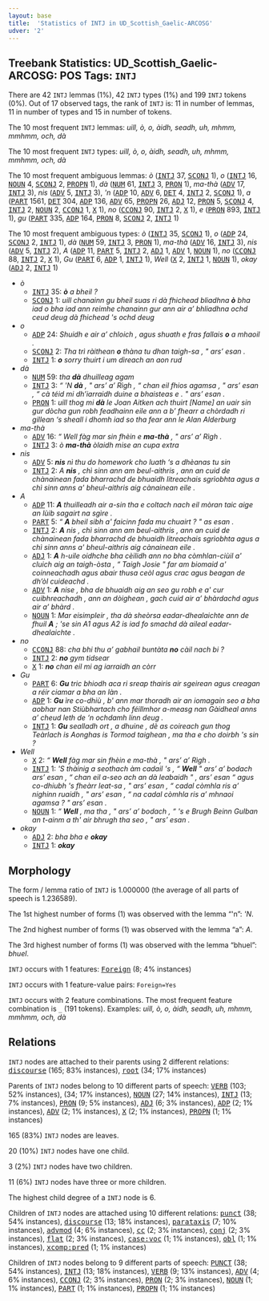 ```yaml
---
layout: base
title:  'Statistics of INTJ in UD_Scottish_Gaelic-ARCOSG'
udver: '2'
---
```


## Treebank Statistics: UD_Scottish_Gaelic-ARCOSG: POS Tags: `INTJ`

There are 42 `INTJ` lemmas (1%), 42 `INTJ` types (1%) and 199 `INTJ` tokens (0%).
Out of 17 observed tags, the rank of `INTJ` is: 11 in number of lemmas, 11 in number of types and 15 in number of tokens.

The 10 most frequent `INTJ` lemmas: <em>uill, ò, o, àidh, seadh, uh, mhmm, mmhmm, och, dà</em>

The 10 most frequent `INTJ` types:  <em>uill, ò, o, àidh, seadh, uh, mhmm, mmhmm, och, dà</em>

The 10 most frequent ambiguous lemmas: <em>ò</em> (<tt><a href="gd_arcosg-pos-INTJ.html">INTJ</a></tt> 37, <tt><a href="gd_arcosg-pos-SCONJ.html">SCONJ</a></tt> 1), <em>o</em> (<tt><a href="gd_arcosg-pos-INTJ.html">INTJ</a></tt> 16, <tt><a href="gd_arcosg-pos-NOUN.html">NOUN</a></tt> 4, <tt><a href="gd_arcosg-pos-SCONJ.html">SCONJ</a></tt> 2, <tt><a href="gd_arcosg-pos-PROPN.html">PROPN</a></tt> 1), <em>dà</em> (<tt><a href="gd_arcosg-pos-NUM.html">NUM</a></tt> 61, <tt><a href="gd_arcosg-pos-INTJ.html">INTJ</a></tt> 3, <tt><a href="gd_arcosg-pos-PRON.html">PRON</a></tt> 1), <em>ma-thà</em> (<tt><a href="gd_arcosg-pos-ADV.html">ADV</a></tt> 17, <tt><a href="gd_arcosg-pos-INTJ.html">INTJ</a></tt> 3), <em>nis</em> (<tt><a href="gd_arcosg-pos-ADV.html">ADV</a></tt> 5, <tt><a href="gd_arcosg-pos-INTJ.html">INTJ</a></tt> 3), <em>'n</em> (<tt><a href="gd_arcosg-pos-ADP.html">ADP</a></tt> 10, <tt><a href="gd_arcosg-pos-ADV.html">ADV</a></tt> 6, <tt><a href="gd_arcosg-pos-DET.html">DET</a></tt> 4, <tt><a href="gd_arcosg-pos-INTJ.html">INTJ</a></tt> 2, <tt><a href="gd_arcosg-pos-SCONJ.html">SCONJ</a></tt> 1), <em>a</em> (<tt><a href="gd_arcosg-pos-PART.html">PART</a></tt> 1561, <tt><a href="gd_arcosg-pos-DET.html">DET</a></tt> 304, <tt><a href="gd_arcosg-pos-ADP.html">ADP</a></tt> 136, <tt><a href="gd_arcosg-pos-ADV.html">ADV</a></tt> 65, <tt><a href="gd_arcosg-pos-PROPN.html">PROPN</a></tt> 26, <tt><a href="gd_arcosg-pos-ADJ.html">ADJ</a></tt> 12, <tt><a href="gd_arcosg-pos-PRON.html">PRON</a></tt> 5, <tt><a href="gd_arcosg-pos-SCONJ.html">SCONJ</a></tt> 4, <tt><a href="gd_arcosg-pos-INTJ.html">INTJ</a></tt> 2, <tt><a href="gd_arcosg-pos-NOUN.html">NOUN</a></tt> 2, <tt><a href="gd_arcosg-pos-CCONJ.html">CCONJ</a></tt> 1, <tt><a href="gd_arcosg-pos-X.html">X</a></tt> 1), <em>no</em> (<tt><a href="gd_arcosg-pos-CCONJ.html">CCONJ</a></tt> 90, <tt><a href="gd_arcosg-pos-INTJ.html">INTJ</a></tt> 2, <tt><a href="gd_arcosg-pos-X.html">X</a></tt> 1), <em>e</em> (<tt><a href="gd_arcosg-pos-PRON.html">PRON</a></tt> 893, <tt><a href="gd_arcosg-pos-INTJ.html">INTJ</a></tt> 1), <em>gu</em> (<tt><a href="gd_arcosg-pos-PART.html">PART</a></tt> 335, <tt><a href="gd_arcosg-pos-ADP.html">ADP</a></tt> 164, <tt><a href="gd_arcosg-pos-PRON.html">PRON</a></tt> 8, <tt><a href="gd_arcosg-pos-SCONJ.html">SCONJ</a></tt> 2, <tt><a href="gd_arcosg-pos-INTJ.html">INTJ</a></tt> 1)

The 10 most frequent ambiguous types:  <em>ò</em> (<tt><a href="gd_arcosg-pos-INTJ.html">INTJ</a></tt> 35, <tt><a href="gd_arcosg-pos-SCONJ.html">SCONJ</a></tt> 1), <em>o</em> (<tt><a href="gd_arcosg-pos-ADP.html">ADP</a></tt> 24, <tt><a href="gd_arcosg-pos-SCONJ.html">SCONJ</a></tt> 2, <tt><a href="gd_arcosg-pos-INTJ.html">INTJ</a></tt> 1), <em>dà</em> (<tt><a href="gd_arcosg-pos-NUM.html">NUM</a></tt> 59, <tt><a href="gd_arcosg-pos-INTJ.html">INTJ</a></tt> 3, <tt><a href="gd_arcosg-pos-PRON.html">PRON</a></tt> 1), <em>ma-thà</em> (<tt><a href="gd_arcosg-pos-ADV.html">ADV</a></tt> 16, <tt><a href="gd_arcosg-pos-INTJ.html">INTJ</a></tt> 3), <em>nis</em> (<tt><a href="gd_arcosg-pos-ADV.html">ADV</a></tt> 5, <tt><a href="gd_arcosg-pos-INTJ.html">INTJ</a></tt> 2), <em>A</em> (<tt><a href="gd_arcosg-pos-ADP.html">ADP</a></tt> 11, <tt><a href="gd_arcosg-pos-PART.html">PART</a></tt> 5, <tt><a href="gd_arcosg-pos-INTJ.html">INTJ</a></tt> 2, <tt><a href="gd_arcosg-pos-ADJ.html">ADJ</a></tt> 1, <tt><a href="gd_arcosg-pos-ADV.html">ADV</a></tt> 1, <tt><a href="gd_arcosg-pos-NOUN.html">NOUN</a></tt> 1), <em>no</em> (<tt><a href="gd_arcosg-pos-CCONJ.html">CCONJ</a></tt> 88, <tt><a href="gd_arcosg-pos-INTJ.html">INTJ</a></tt> 2, <tt><a href="gd_arcosg-pos-X.html">X</a></tt> 1), <em>Gu</em> (<tt><a href="gd_arcosg-pos-PART.html">PART</a></tt> 6, <tt><a href="gd_arcosg-pos-ADP.html">ADP</a></tt> 1, <tt><a href="gd_arcosg-pos-INTJ.html">INTJ</a></tt> 1), <em>Well</em> (<tt><a href="gd_arcosg-pos-X.html">X</a></tt> 2, <tt><a href="gd_arcosg-pos-INTJ.html">INTJ</a></tt> 1, <tt><a href="gd_arcosg-pos-NOUN.html">NOUN</a></tt> 1), <em>okay</em> (<tt><a href="gd_arcosg-pos-ADJ.html">ADJ</a></tt> 2, <tt><a href="gd_arcosg-pos-INTJ.html">INTJ</a></tt> 1)


* <em>ò</em>
  * <tt><a href="gd_arcosg-pos-INTJ.html">INTJ</a></tt> 35: <em><b>ò</b> a bheil ?</em>
  * <tt><a href="gd_arcosg-pos-SCONJ.html">SCONJ</a></tt> 1: <em>uill chanainn gu bheil suas ri dà fhichead bliadhna <b>ò</b> bha iad o bha iad ann reimhe chanainn gur ann air a’ bhliadhna ochd ceud deug dà fhichead 's ochd deug</em>
* <em>o</em>
  * <tt><a href="gd_arcosg-pos-ADP.html">ADP</a></tt> 24: <em>Shuidh e air a’ chloich , agus shuath e fras fallais <b>o</b> a mhaoil .</em>
  * <tt><a href="gd_arcosg-pos-SCONJ.html">SCONJ</a></tt> 2: <em>Tha trì ràithean <b>o</b> thàna tu dhan taigh-sa , " ars’ esan .</em>
  * <tt><a href="gd_arcosg-pos-INTJ.html">INTJ</a></tt> 1: <em><b>o</b> sorry thuirt i um dìreach an aon rud</em>
* <em>dà</em>
  * <tt><a href="gd_arcosg-pos-NUM.html">NUM</a></tt> 59: <em>tha <b>dà</b> dhuilleag agam</em>
  * <tt><a href="gd_arcosg-pos-INTJ.html">INTJ</a></tt> 3: <em>“ 'N <b>dà</b> , " ars’ a’ Rìgh , “ chan eil fhios agamsa , " ars’ esan , “ cà téid mi dh’iarraidh duine a bhaisteas e . " ars’ esan .</em>
  * <tt><a href="gd_arcosg-pos-PRON.html">PRON</a></tt> 1: <em>uill thog mi <b>dà</b> le Joan Aitken ach thuirt [Name] an uair sin gur dòcha gun robh feadhainn eile ann a b’ fhearr a chòrdadh ri gillean ‘s sheall i dhomh iad so tha fear ann le Alan Alderburg</em>
* <em>ma-thà</em>
  * <tt><a href="gd_arcosg-pos-ADV.html">ADV</a></tt> 16: <em>“ Well fàg mar sin fhèin e <b>ma-thà</b> , " ars’ a’ Rìgh .</em>
  * <tt><a href="gd_arcosg-pos-INTJ.html">INTJ</a></tt> 3: <em>ò <b>ma-thà</b> òlaidh mise an cupa extra</em>
* <em>nis</em>
  * <tt><a href="gd_arcosg-pos-ADV.html">ADV</a></tt> 5: <em><b>nis</b> nì thu do homework cho luath ‘s a dhèanas tu sin</em>
  * <tt><a href="gd_arcosg-pos-INTJ.html">INTJ</a></tt> 2: <em>A <b>nis</b> , chì sinn ann am beul-aithris , ann an cuid de chànainean fada bharrachd de bhuaidh litreachais sgrìobhta agus a chì sinn anns a' bheul-aithris aig cànainean eile .</em>
* <em>A</em>
  * <tt><a href="gd_arcosg-pos-ADP.html">ADP</a></tt> 11: <em><b>A</b> thuilleadh air a-sin tha e coltach nach eil mòran taic aige an lùib sagairt na sgìre .</em>
  * <tt><a href="gd_arcosg-pos-PART.html">PART</a></tt> 5: <em>“ <b>A</b> bheil sibh a' faicinn fada mu chuairt ? " as esan .</em>
  * <tt><a href="gd_arcosg-pos-INTJ.html">INTJ</a></tt> 2: <em><b>A</b> nis , chì sinn ann am beul-aithris , ann an cuid de chànainean fada bharrachd de bhuaidh litreachais sgrìobhta agus a chì sinn anns a' bheul-aithris aig cànainean eile .</em>
  * <tt><a href="gd_arcosg-pos-ADJ.html">ADJ</a></tt> 1: <em><b>A</b> h-uile oidhche bha cèilidh ann no bha còmhlan-ciùil a' cluich aig an taigh-òsta , “ Taigh Josie " far am biomaid a' coinneachadh agus abair thusa ceòl agus crac agus beagan de dh’òl cuideachd .</em>
  * <tt><a href="gd_arcosg-pos-ADV.html">ADV</a></tt> 1: <em><b>A</b> nise , bha de bhuaidh aig an seo gu robh e a' cur cuibhreachadh , ann an dòighean , gach cuid air a’ bhàrdachd agus air a’ bhàrd .</em>
  * <tt><a href="gd_arcosg-pos-NOUN.html">NOUN</a></tt> 1: <em>Mar eisimpleir , tha dà sheòrsa eadar-dhealaichte ann de fhuil <b>A</b> ; 'se sin A1 agus A2 is iad fo smachd dà aileal eadar-dhealaichte .</em>
* <em>no</em>
  * <tt><a href="gd_arcosg-pos-CCONJ.html">CCONJ</a></tt> 88: <em>cha bhi thu a’ gabhail buntàta <b>no</b> càil nach bi ?</em>
  * <tt><a href="gd_arcosg-pos-INTJ.html">INTJ</a></tt> 2: <em><b>no</b> gym tidsear</em>
  * <tt><a href="gd_arcosg-pos-X.html">X</a></tt> 1: <em><b>no</b> chan eil mi ag iarraidh an còrr</em>
* <em>Gu</em>
  * <tt><a href="gd_arcosg-pos-PART.html">PART</a></tt> 6: <em><b>Gu</b> tric bhiodh aca ri sreap thairis air sgeirean agus creagan a réir ciamar a bha an làn .</em>
  * <tt><a href="gd_arcosg-pos-ADP.html">ADP</a></tt> 1: <em><b>Gu</b> ìre co-dhiù , b' ann mar thoradh air an iomagain seo a bha aobhar nan Stiùbhartach cho féillmhor a-measg nan Gàidheal anns a’ cheud leth de ‘n ochdamh linn deug .</em>
  * <tt><a href="gd_arcosg-pos-INTJ.html">INTJ</a></tt> 1: <em><b>Gu</b> sealladh ort , a dhuine , dè as coireach gun thog Teàrlach is Aonghas is Tormod taighean , ma tha e cho doirbh 's sin ?</em>
* <em>Well</em>
  * <tt><a href="gd_arcosg-pos-X.html">X</a></tt> 2: <em>“ <b>Well</b> fàg mar sin fhèin e ma-thà , " ars’ a’ Rìgh .</em>
  * <tt><a href="gd_arcosg-pos-INTJ.html">INTJ</a></tt> 1: <em>'S thàinig a seothach àm cadail 's , “ <b>Well</b> " ars’ a’ bodach ars’ esan , “ chan eil a-seo ach an dà leabaidh " , ars’ esan “ agus co-dhiubh 's fheàrr leat-sa , " ars’ esan , “ cadal còmhla ris a’ nighinn ruaidh , " ars’ esan , “ na cadal còmhla ris a’ mhnaoi agamsa ? " ars’ esan .</em>
  * <tt><a href="gd_arcosg-pos-NOUN.html">NOUN</a></tt> 1: <em>“ <b>Well</b> , ma tha , " ars’ a’ bodach , “ 's e Brugh Beinn Gulban an t-ainm a th' air bhrugh tha seo , " ars’ esan .</em>
* <em>okay</em>
  * <tt><a href="gd_arcosg-pos-ADJ.html">ADJ</a></tt> 2: <em>bha bha e <b>okay</b></em>
  * <tt><a href="gd_arcosg-pos-INTJ.html">INTJ</a></tt> 1: <em><b>okay</b></em>

## Morphology

The form / lemma ratio of `INTJ` is 1.000000 (the average of all parts of speech is 1.236589).

The 1st highest number of forms (1) was observed with the lemma “'n”: <em>'N</em>.

The 2nd highest number of forms (1) was observed with the lemma “a”: <em>A</em>.

The 3rd highest number of forms (1) was observed with the lemma “bhuel”: <em>bhuel</em>.

`INTJ` occurs with 1 features: <tt><a href="gd_arcosg-feat-Foreign.html">Foreign</a></tt> (8; 4% instances)

`INTJ` occurs with 1 feature-value pairs: `Foreign=Yes`

`INTJ` occurs with 2 feature combinations.
The most frequent feature combination is `_` (191 tokens).
Examples: <em>uill, ò, o, àidh, seadh, uh, mhmm, mmhmm, och, dà</em>


## Relations

`INTJ` nodes are attached to their parents using 2 different relations: <tt><a href="gd_arcosg-dep-discourse.html">discourse</a></tt> (165; 83% instances), <tt><a href="gd_arcosg-dep-root.html">root</a></tt> (34; 17% instances)

Parents of `INTJ` nodes belong to 10 different parts of speech: <tt><a href="gd_arcosg-pos-VERB.html">VERB</a></tt> (103; 52% instances),  (34; 17% instances), <tt><a href="gd_arcosg-pos-NOUN.html">NOUN</a></tt> (27; 14% instances), <tt><a href="gd_arcosg-pos-INTJ.html">INTJ</a></tt> (13; 7% instances), <tt><a href="gd_arcosg-pos-PRON.html">PRON</a></tt> (9; 5% instances), <tt><a href="gd_arcosg-pos-ADJ.html">ADJ</a></tt> (6; 3% instances), <tt><a href="gd_arcosg-pos-ADP.html">ADP</a></tt> (2; 1% instances), <tt><a href="gd_arcosg-pos-ADV.html">ADV</a></tt> (2; 1% instances), <tt><a href="gd_arcosg-pos-X.html">X</a></tt> (2; 1% instances), <tt><a href="gd_arcosg-pos-PROPN.html">PROPN</a></tt> (1; 1% instances)

165 (83%) `INTJ` nodes are leaves.

20 (10%) `INTJ` nodes have one child.

3 (2%) `INTJ` nodes have two children.

11 (6%) `INTJ` nodes have three or more children.

The highest child degree of a `INTJ` node is 6.

Children of `INTJ` nodes are attached using 10 different relations: <tt><a href="gd_arcosg-dep-punct.html">punct</a></tt> (38; 54% instances), <tt><a href="gd_arcosg-dep-discourse.html">discourse</a></tt> (13; 18% instances), <tt><a href="gd_arcosg-dep-parataxis.html">parataxis</a></tt> (7; 10% instances), <tt><a href="gd_arcosg-dep-advmod.html">advmod</a></tt> (4; 6% instances), <tt><a href="gd_arcosg-dep-cc.html">cc</a></tt> (2; 3% instances), <tt><a href="gd_arcosg-dep-conj.html">conj</a></tt> (2; 3% instances), <tt><a href="gd_arcosg-dep-flat.html">flat</a></tt> (2; 3% instances), <tt><a href="gd_arcosg-dep-case-voc.html">case:voc</a></tt> (1; 1% instances), <tt><a href="gd_arcosg-dep-obl.html">obl</a></tt> (1; 1% instances), <tt><a href="gd_arcosg-dep-xcomp-pred.html">xcomp:pred</a></tt> (1; 1% instances)

Children of `INTJ` nodes belong to 9 different parts of speech: <tt><a href="gd_arcosg-pos-PUNCT.html">PUNCT</a></tt> (38; 54% instances), <tt><a href="gd_arcosg-pos-INTJ.html">INTJ</a></tt> (13; 18% instances), <tt><a href="gd_arcosg-pos-VERB.html">VERB</a></tt> (9; 13% instances), <tt><a href="gd_arcosg-pos-ADV.html">ADV</a></tt> (4; 6% instances), <tt><a href="gd_arcosg-pos-CCONJ.html">CCONJ</a></tt> (2; 3% instances), <tt><a href="gd_arcosg-pos-PRON.html">PRON</a></tt> (2; 3% instances), <tt><a href="gd_arcosg-pos-NOUN.html">NOUN</a></tt> (1; 1% instances), <tt><a href="gd_arcosg-pos-PART.html">PART</a></tt> (1; 1% instances), <tt><a href="gd_arcosg-pos-PROPN.html">PROPN</a></tt> (1; 1% instances)

